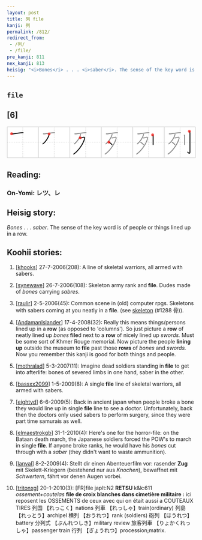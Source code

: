 ```yaml
---
layout: post
title: 列 file
kanji: 列
permalink: /812/
redirect_from:
 - /列/
 - /file/
pre_kanji: 811
nex_kanji: 813
heisig: "<i>Bones</i> . . . <i>saber</i>. The sense of the key word is of people or things lined up in a row."
---
```


## `file`

## [6]

<div class="stroke"><img src="../images/E58897.png" /></div>

## Reading:

### On-Yomi: レツ、レ

## Heisig story:

<i>Bones</i> . . . <i>saber</i>. The sense of the key word is of people or things lined up in a row.

## Koohii stories:

1) [<a href="http://kanji.koohii.com/profile/khooks">khooks</a>] 27-7-2006(208): A line of skeletal warriors, all armed with sabers.

2) [<a href="http://kanji.koohii.com/profile/synewave">synewave</a>] 26-7-2006(108): Skeleton army rank and<strong> file</strong>. Dudes made of <em>bones</em> carrying <em>sabres</em>.

3) [<a href="http://kanji.koohii.com/profile/raulir">raulir</a>] 2-5-2006(45): Common scene in (old) computer rpgs. Skeletons with sabers coming at you neatly in a<strong> file</strong>. (see <a href="../1288">skeleton</a> (#1288 骨)).

4) [<a href="http://kanji.koohii.com/profile/AndamanIslander">AndamanIslander</a>] 17-4-2008(32): Really this means things/persons lined up in a <strong>row</strong> (as opposed to &#039;columns&#039;). So just picture a <strong>row</strong> of neatly lined up <em>bones</em><strong> file</strong>d next to a <strong>row</strong> of nicely lined up <em>swords.</em> Must be some sort of Khmer Rouge memorial. Now picture the people <strong>lining up</strong> outside the museum to<strong> file</strong> past those <strong>rows</strong> of <em>bones</em> and <em>swords.</em> Now you remember this kanji is good for both things and people.

5) [<a href="http://kanji.koohii.com/profile/mothralad">mothralad</a>] 5-3-2007(11): Imagine dead soldiers standing in<strong> file</strong> to get into afterlife: bones of severed limbs in one hand, saber in the other.

6) [<a href="http://kanji.koohii.com/profile/bassxx2099">bassxx2099</a>] 1-5-2009(8): A single<strong> file</strong> line of skeletal warriors, all armed with sabers.

7) [<a href="http://kanji.koohii.com/profile/eightyd">eightyd</a>] 6-6-2009(5): Back in ancient japan when people broke a bone they would line up in single<strong> file</strong> line to see a doctor. Unfortunately, back then the doctors only used sabers to perform surgery, since they were part time samurais as well.

8) [<a href="http://kanji.koohii.com/profile/elmaestrokgb">elmaestrokgb</a>] 31-1-2010(4): Here&#039;s one for the horror-file: on the Bataan death march, the Japanese soldiers forced the POW&#039;s to march in single<strong> file</strong>. If anyone broke ranks, he would have his <em>bones</em> cut through with a <em>saber</em> (they didn&#039;t want to waste ammunition).

9) [<a href="http://kanji.koohii.com/profile/lanval">lanval</a>] 8-2-2009(4): Stellt dir einen Abenteuerfilm vor: rasender <strong>Zug</strong> mit Skelett-Kriegern (bestehend nur aus <em>Knochen</em>), bewaffnet mit <em>Schwertern</em>, fährt vor denen Augen vorbei.

10) [<a href="http://kanji.koohii.com/profile/tritonxg">tritonxg</a>] 20-1-2010(3): [FR]file japlt:N2 <strong>RETSU </strong>k&amp;k:611<em> ossement+coutelas </em><strong>file de croix blanches dans cimetière militaire :</strong> ici reposent les OSSEMENTS de ceux avec qui on était aussi a COUTEAUX TIRES 列国 【れっこく】nations 列車 【れっしゃ】train(ordinary) 列島 【れっとう】archipel 横列 【おうれつ】rank (soldiers) 砲列 【ほうれつ】battery 分列式 【ぶんれつしき】military review 旅客列車 【りょかくれっしゃ】passenger train 行列 【ぎょうれつ】procession;matrix.
